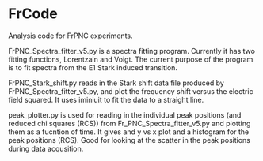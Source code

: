 # FrCode
Analysis code for FrPNC experiments.

FrPNC_Spectra_fitter_v5.py is a spectra fitting program. Currently it has two fitting functions, Lorentzain and Voigt. The current purpose of the program is to fit spectra from the E1 Stark induced transition.

FrPNC_Stark_shift.py reads in the Stark shift data file produced by FrPNC_Spectra_fitter_v5.py, and plot the frequency shift versus the electric field squared. It uses iminiuit to fit the data to a straight line.

peak_plotter.py is used for reading in the individual peak positions (and reduced chi squares (RCS)) from Fr_PNC_Spectra_fitter_v5.py and plotting them as a fucntion of time. It gives and y vs x plot and a histogram for the peak positions (RCS). Good for looking at the scatter in the peak positions during data acqusition.
  
